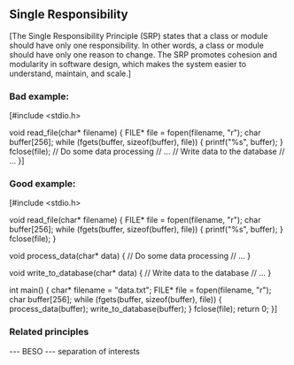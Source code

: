 ## Single Responsibility

[The Single Responsibility Principle (SRP) states that a class or module should have only one responsibility. In other words, a class or module should have only one reason to change. The SRP promotes cohesion and modularity in software design, which makes the system easier to understand, maintain, and scale.]

### Bad example:

[#include <stdio.h>

void read_file(char* filename) {
   FILE* file = fopen(filename, "r");
   char buffer[256];
   while (fgets(buffer, sizeof(buffer), file)) {
      printf("%s", buffer);
   }
   fclose(file);
   // Do some data processing
   // ...
   // Write data to the database
   // ...
}]

### Good example:

[#include <stdio.h>

void read_file(char* filename) {
   FILE* file = fopen(filename, "r");
   char buffer[256];
   while (fgets(buffer, sizeof(buffer), file)) {
      printf("%s", buffer);
   }
   fclose(file);
}

void process_data(char* data) {
   // Do some data processing
   // ...
}

void write_to_database(char* data) {
   // Write data to the database
   // ...
}

int main() {
   char* filename = "data.txt";
   FILE* file = fopen(filename, "r");
   char buffer[256];
   while (fgets(buffer, sizeof(buffer), file)) {
      process_data(buffer);
      write_to_database(buffer);
   }
   fclose(file);
   return 0;
}]

### Related principles

--- BESO
--- separation of interests

